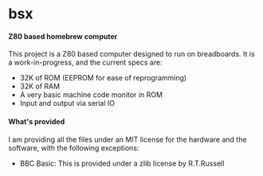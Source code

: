 # bsx
#### Z80 based homebrew computer
This project is a Z80 based computer designed to run on breadboards.
It is a work-in-progress, and the current specs are:
- 32K of ROM (EEPROM for ease of reprogramming)
- 32K of RAM
- A very basic machine code monitor in ROM
- Input and output via serial IO
#### What's provided
I am providing all the files under an MIT license for the hardware and the software, with the following exceptions:
- BBC Basic: This is provided under a zlib license by R.T.Russell
